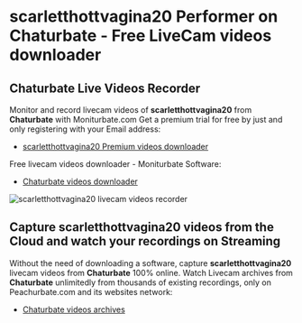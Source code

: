 # scarletthottvagina20 Performer on Chaturbate - Free LiveCam videos downloader

## Chaturbate Live Videos Recorder

Monitor and record livecam videos of **scarletthottvagina20** from **Chaturbate** with Moniturbate.com
Get a premium trial for free by just and only registering with your Email address:
* [scarletthottvagina20 Premium videos downloader](https://moniturbate.com/request-demo-licence-key.html)

Free livecam videos downloader - Moniturbate Software:
* [Chaturbate videos downloader](https://moniturbate.com/moniturbate-download-software.html)

![scarletthottvagina20 livecam videos recorder](https://peachurnet.com/templates/moniturbate-software.png)


## Capture scarletthottvagina20 videos from the Cloud and watch your recordings on Streaming

Without the need of downloading a software, capture **scarletthottvagina20** livecam videos from **Chaturbate** 100% online.
Watch Livecam archives from **Chaturbate** unlimitedly from thousands of existing recordings, only on Peachurbate.com and its websites network:
* [Chaturbate videos archives](https://peachurnet.com/)